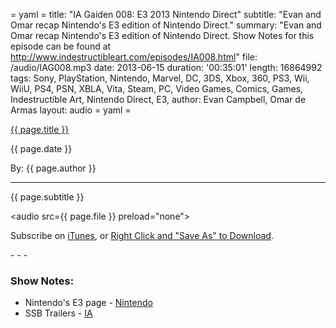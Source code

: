 = yaml =
title: "IA Gaiden 008: E3 2013 Nintendo Direct"
subtitle: "Evan and Omar recap Nintendo's E3 edition of Nintendo Direct."
summary: "Evan and Omar recap Nintendo's E3 edition of Nintendo Direct. Show Notes for this episode can be found at http://www.indestructibleart.com/episodes/IA008.html"
file: /audio/IAG008.mp3
date: 2013-06-15
duration: '00:35:01'
length: 16864992
tags: Sony, PlayStation, Nintendo, Marvel, DC, 3DS, Xbox, 360, PS3, Wii, WiiU, PS4, PSN, XBLA, Vita, Steam, PC, Video Games, Comics, Games, Indestructible Art, Nintendo Direct, E3, 
author: Evan Campbell, Omar de Armas
layout: audio
= yaml =

<a href="{{ page.url }}" class='postTitleLink'><p class='postTitle'>{{ page.title }}</p></a>
<p class='postPublished'>{{ page.date }}</p>
<p class='postAuthor'>By: {{ page.author }}</p>
<hr>
<p class='podcastSummary'>{{ page.subtitle }}</p>

<audio src={{ page.file }} preload="none"></audio>
<p class='subLinks'>Subscribe on <a href='http://bit.ly/iapodcast'>iTunes</a>, or <a href={{ page.file }}>Right Click and "Save As" to Download</a>.</p>
- - -

### Show Notes:  ###
* Nintendo's E3 page - [Nintendo](http://e3.nintendo.com/videos/)
* SSB Trailers - [IA](http://www.indestructibleart.com/posts/2013-06-11-SSB.html)